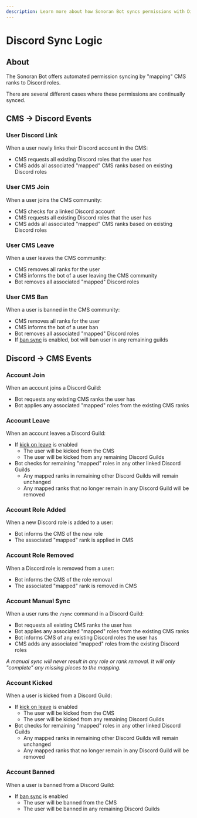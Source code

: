 ```yaml
---
description: Learn more about how Sonoran Bot syncs permissions with Discord.
---
```


# Discord Sync Logic

## About

The Sonoran Bot offers automated permission syncing by "mapping" CMS ranks to Discord roles.

There are several different cases where these permissions are continually synced.

## CMS -> Discord Events

### User Discord Link

When a user newly links their Discord account in the CMS:

* CMS requests all existing Discord roles that the user has
* CMS adds all associated "mapped" CMS ranks based on existing Discord roles

### User CMS Join

When a user joins the CMS community:

* CMS checks for a linked Discord account
* CMS requests all existing Discord roles that the user has
* CMS adds all associated "mapped" CMS ranks based on existing Discord roles

### User CMS Leave

When a user leaves the CMS community:

* CMS removes all ranks for the user
* CMS informs the bot of a user leaving the CMS community
* Bot removes all associated "mapped" Discord roles&#x20;

### User CMS Ban

When a user is banned in the CMS community:

* CMS removes all ranks for the user
* CMS informs the bot of a user ban
* Bot removes all associated "mapped" Discord roles
* If [ban sync](../usage/settings.md#ban-sync) is enabled, bot will ban user in any remaining guilds

## Discord -> CMS Events

### Account Join

When an account joins a Discord Guild:

* Bot requests any existing CMS ranks the user has
* Bot applies any associated "mapped" roles from the existing CMS ranks

### Account Leave

When an account leaves a Discord Guild:

* If [kick on leave](../usage/settings.md#toggle-kick-on-leave) is enabled
  * The user will be kicked from the CMS
  * The user will be kicked from any remaining Discord Guilds
* Bot checks for remaining "mapped" roles in any other linked Discord Guilds
  * Any mapped ranks in remaining other Discord Guilds will remain unchanged
  * Any mapped ranks that no longer remain in any Discord Guild will be removed

### Account Role Added

When a new Discord role is added to a user:

* Bot informs the CMS of the new role
* The associated "mapped" rank is applied in CMS

### Account Role Removed

When a Discord role is removed from a user:

* Bot informs the CMS of the role removal
* The associated "mapped" rank is removed in CMS

### Account Manual Sync

When a user runs the `/sync` command in a Discord Guild:

* Bot requests all existing CMS ranks the user has
* Bot applies any associated "mapped" roles from the existing CMS ranks
* Bot informs CMS of any existing Discord roles the user has
* CMS adds any associated "mapped" roles from the existing Discord roles

_A manual sync will never result in any role or rank removal. It will only "complete" any missing pieces to the mapping._

### Account Kicked

When a user is kicked from a Discord Guild:

* If [kick on leave](../usage/settings.md#toggle-kick-on-leave) is enabled
  * The user will be kicked from the CMS
  * The user will be kicked from any remaining Discord Guilds
* Bot checks for remaining "mapped" roles in any other linked Discord Guilds
  * Any mapped ranks in remaining other Discord Guilds will remain unchanged
  * Any mapped ranks that no longer remain in any Discord Guild will be removed

### Account Banned

When a user is banned from a Discord Guild:

* If [ban sync](../usage/settings.md#ban-sync) is enabled
  * The user will be banned from the CMS
  * The user will be banned in any remaining Discord Guilds

